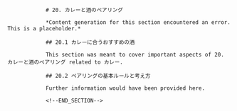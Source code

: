 
                # 20. カレーと酒のペアリング
                
                *Content generation for this section encountered an error. This is a placeholder.*
                
                ## 20.1 カレーに合うおすすめの酒
                
                This section was meant to cover important aspects of 20. カレーと酒のペアリング related to カレー.
                
                ## 20.2 ペアリングの基本ルールと考え方
                
                Further information would have been provided here.
                
                <!--END_SECTION-->
                